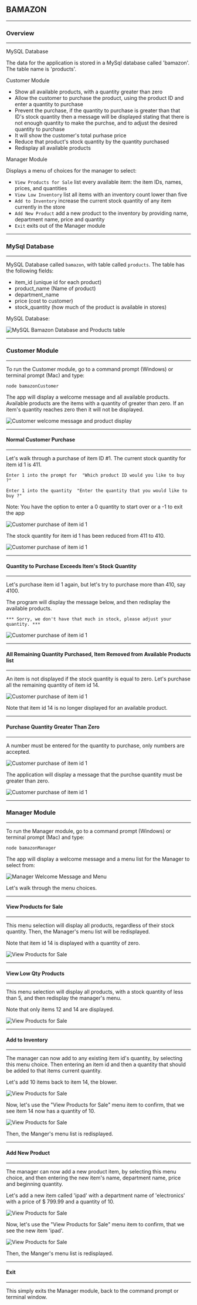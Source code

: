 ## BAMAZON
---
### Overview
---

MySQL Database

The data for the application is stored in a MySql database called 'bamazon'.
The table name is 'products'.

Customer Module

* Show all available products, with a quantity greater than zero
* Allow the customer to purchase the product, using the product ID and enter a quantity to purchase
* Prevent the purchase, if the quantity to purchase is greater than that ID's stock quantity 
  then a message will be displayed stating that there is not enough quantity to make the purchse, 
  and to adjust the desired quantity to purchase
* It will show the customer's total purhase price
* Reduce that product's stock quantity by the quantity purchased
* Redisplay all available products

Manager Module

Displays a menu of choices for the manager to select:

*  `View Products for Sale` list every available item: the item IDs, names, prices, and quantities
*  `View Low Inventory` list all items with an inventory count lower than five
*  `Add to Inventory` increase the current stock quantity of any item currently in the store
*  `Add New Product` add a new product to the inventory by providing name, department name, price and quantity
*  `Exit` exits out of the Manager module
  
---
### MySql Database
---

MySQL Database called `bamazon`, with table called `products`.
The table has the following fields:

   * item_id (unique id for each product)
   * product_name (Name of product)
   * department_name
   * price (cost to customer)
   * stock_quantity (how much of the product is available in stores)

MySQL Database:

![MySQL Bamazon Database and Products table](./images/mysql_db.PNG)


---
### Customer Module
---
To run the Customer module, go to a command prompt (Windows) or terminal prompt (Mac) and type:

`node bamazonCustomer`

The app will display a welcome message and all available products.
Available products are the items with a quantity of greater than zero.
If an item's quantity reaches zero then it will not be displayed.

![Customer welcome message and product display](./images/cust1.PNG)

---
####  Normal Customer Purchase
---
Let's walk through a purchase of item ID #1. The current stock quantity for item id 1 is 411.

``Enter 1 into the prompt for  "Which product ID would you like to buy ?" ``

``Enter 1 into the quantity  "Enter the quantity that you would like to buy ?"``

Note:   You have the option to enter a 0 quantity to start over or a -1 to exit the app

![Customer purchase of item id 1](./images/cust2.PNG)

The stock quantity for item id 1 has been reduced from 411 to 410.

![Customer purchase of item id 1](./images/cust3.PNG)

---
####  Quantity to Purchase Exceeds Item's Stock Quantity
---

Let's purchase item id 1 again, but let's try to purchase more than 410, say 4100.

The program will display the message below, and then redisplay the available products.

   `*** Sorry, we don't have that much in stock, please adjust your quantity. ***`

![Customer purchase of item id 1](./images/cust4.PNG)

---
####  All Remaining Quantity Purchased, Item Removed from Available Products list
---

An item is not displayed if the stock quantity is equal to zero.
Let's purchase all the remaining quantity of item id 14.

![Customer purchase of item id 1](./images/cust5.PNG)

Note that item id 14 is no longer displayed for an available product.

---
#### Purchase Quantity Greater Than Zero
---
A number must be entered for the quantity to purchase, only numbers are accepted.

![Customer purchase of item id 1](./images/cust6.PNG)

The application will display a message that the purchse quantity must be greater than zero.

![Customer purchase of item id 1](./images/cust7.PNG)

---
### Manager Module
---
To run the Manager module, go to a command prompt (Windows) or terminal prompt (Mac) and type:

`node bamazonManager`

The app will display a welcome message and a menu list for the Manager to select from:

![Manager Welcome Message and Menu](./images/mgr1.PNG)

Let's walk through the menu choices.

---
####  View Products for Sale
---
This menu selection will display all products, regardless of their stock quantity.
Then, the Manager's menu list will be redisplayed.

Note that item id 14 is displayed with a quantity of zero.

![View Products for Sale](./images/mgr2.PNG)


---
####  View Low Qty Products
---
This menu selection will display all products, with a stock quantity of less than 5, and
then redisplay the manager's menu.

Note that only items 12 and 14 are displayed.

![View Products for Sale](./images/mgr3.PNG)


---
####  Add to Inventory
---
The manager can now add to any existing item id's quantity, by selecting this menu choice.
Then entering an item id and then a quantity that should be added to that items current quantity.

Let's add 10 items back to item 14, the blower.

![View Products for Sale](./images/mgr4.PNG)

Now, let's use the "View Products for Sale" menu item to confirm, that we see item 14 now has a quantity of 10.

![View Products for Sale](./images/mgr5.PNG)

Then, the Manger's menu list is redisplayed.

---
####  Add New Product
---
The manager can now add a new product item, by selecting this menu choice, and 
then entering the new item's name, department name, price and beginning quantity.

Let's add a new item called 'ipad' with a department name of 'electronics' with a price of $ 799.99
and a quantity of 10.

![View Products for Sale](./images/mgr6.PNG)

Now, let's use the "View Products for Sale" menu item to confirm, that we see the new item 'ipad'.

![View Products for Sale](./images/mgr7.PNG)


Then, the Manger's menu list is redisplayed.


---
####  Exit
---

This simply exits the Manager module, back to the command prompt or terminal window.




